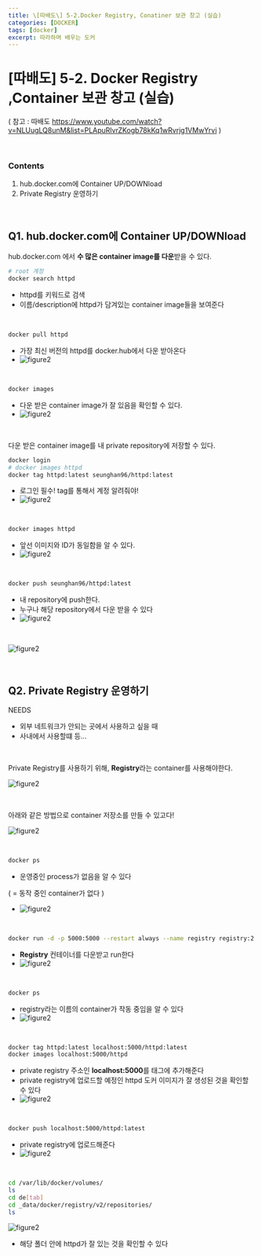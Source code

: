 ```yaml
---
title: \[따배도\] 5-2.Docker Registry, Conatiner 보관 창고 (실습)
categories: [DOCKER]
tags: [docker]
excerpt: 따라하며 배우는 도커
---
```


<script src="https://cdn.mathjax.org/mathjax/latest/MathJax.js?config=TeX-AMS-MML_HTMLorMML" type="text/javascript"></script>

# \[따배도] 5-2. Docker Registry ,Container 보관 창고 (실습)

( 참고 : 따배도 https://www.youtube.com/watch?v=NLUugLQ8unM&list=PLApuRlvrZKogb78kKq1wRvrjg1VMwYrvi )

<br>

### Contents

1. hub.docker.com에 Container UP/DOWNload
2. Private Registry 운영하기

<br>

## Q1. hub.docker.com에 Container UP/DOWNload

hub.docker.com 에서 **수 많은 container image를 다운**받을 수 있다.

```bash
# root 계정
docker search httpd 
```

- httpd를 키워드로 검색
- 이름/description에 httpd가 담겨있는 container image들을 보여준다

<br>

```bash
docker pull httpd
```

- 가장 최신 버전의 httpd를 docker.hub에서 다운 받아온다
- ![figure2](/assets/img/docker/img78.png)

<br>

```bash
docker images
```

- 다운 받은 container image가 잘 있음을 확인할 수 있다.
- ![figure2](/assets/img/docker/img79.png)

<br>

다운 받은 container image를 내 private repository에 저장할 수 있다.

```bash
docker login
# docker images httpd
docker tag httpd:latest seunghan96/httpd:latest
```

- 로그인 필수! tag를 통해서 계정 알려줘야!
- ![figure2](/assets/img/docker/img80.png)

<br>

```bash
docker images httpd
```

- 앞선 이미지와 ID가 동일함을 알 수 있다.
- ![figure2](/assets/img/docker/img81.png)

<br>

```bash
docker push seunghan96/httpd:latest
```

- 내 repository에 push한다.
- 누구나 해당 repository에서 다운 받을 수 있다
- ![figure2](/assets/img/docker/img82.png)

<br>

![figure2](/assets/img/docker/img83.png)

<br>



## Q2. Private Registry 운영하기

NEEDS

- 외부 네트워크가 안되는 곳에서 사용하고 싶을 때
- 사내에서 사용할떄 등...

<br>

Private Registry를 사용하기 위해, **Registry**라는 container를 사용해야한다.

![figure2](/assets/img/docker/img84.png)

<br>

아래와 같은 방법으로 container 저장소를 만들 수 있고다!

![figure2](/assets/img/docker/img85.png)

<br>

```bash
docker ps
```

-  운영중인 process가 없음을 알 수 있다

  ( = 동작 중인 container가 없다 )

- ![figure2](/assets/img/docker/img86.png)

<br>

```bash
docker run -d -p 5000:5000 --restart always --name registry registry:2
```

- **Registry** 컨테이너를 다운받고 run한다
- ![figure2](/assets/img/docker/img87.png)

<br>

```bash
docker ps
```

- registry라는 이름의 container가 작동 중임을 알 수 있다
- ![figure2](/assets/img/docker/img88.png)

<br>

```bash
docker tag httpd:latest localhost:5000/httpd:latest
docker images localhost:5000/httpd
```

- private registry 주소인 **localhost:5000**를 태그에 추가해준다
- private registry에 업로드할 예정인 httpd 도커 이미지가 잘 생성된 것을 확인할 수 있다
- ![figure2](/assets/img/docker/img89.png)

<br>

```bash
docker push localhost:5000/httpd:latest
```

- private registry에 업로드해준다
- ![figure2](/assets/img/docker/img90.png)

<br>

```bash
cd /var/lib/docker/volumes/
ls
cd de[tab]
cd _data/docker/registry/v2/repositories/
ls
```

![figure2](/assets/img/docker/img91.png)

- 해당 폴더 안에 httpd가 잘 있는 것을 확인할 수 있다

<br>